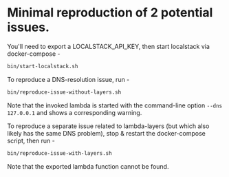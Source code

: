 # Minimal reproduction of 2 potential issues.

You'll need to export a LOCALSTACK_API_KEY, then start localstack via docker-compose -

```bash
bin/start-localstack.sh
```

To reproduce a DNS-resolution issue, run -

```bash
bin/reproduce-issue-without-layers.sh
```

Note that the invoked lambda is started with the command-line option `--dns 127.0.0.1` and shows a corresponding warning.

To reproduce a separate issue related to lambda-layers (but which also likely has the same DNS problem), stop & restart the docker-compose script, then run -

```bash
bin/reproduce-issue-with-layers.sh
```

Note that the exported lambda function cannot be found.
